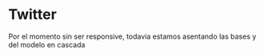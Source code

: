 # Twitter
Por el momento sin ser responsive, todavia estamos asentando las bases y del modelo en cascada

